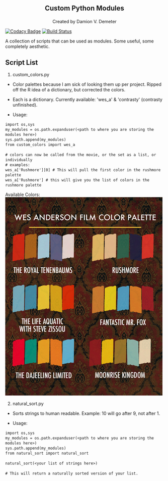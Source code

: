 ## <p align="center">Custom Python Modules</p>   
<p align="center"> Created by Damion V. Demeter</p>   

[![Codacy Badge](https://api.codacy.com/project/badge/Grade/b7521b9839c6464e9f70bb7c5b70d6e0)](https://app.codacy.com/app/iamdamion/my_modules?utm_source=github.com&utm_medium=referral&utm_content=iamdamion/my_modules&utm_campaign=Badge_Grade_Dashboard)
[![Build Status](https://travis-ci.org/iamdamion/my_modules.svg?branch=master)](https://travis-ci.org/iamdamion/my_modules)    

A collection of scripts that can be used as modules. Some useful, some completely aesthetic.

## Script List ##
1. custom_colors.py   

* Color palettes because I am sick of looking them up per project. Ripped off the R idea of a dictionary, but corrected the colors.   
* Each is a dictionary. Currently available: 'wes_a' & 'contrasty' (contrasty unfinished).   

* Usage:   
 ```
 import os,sys
 my_modules = os.path.expanduser(<path to where you are storing the modules here>)
 sys.path.append(my_modules)
 from custom_colors import wes_a

 # colors can now be called from the movie, or the set as a list, or individually
 # examples:
 wes_a['Rushmore'][0] # This will pull the first color in the rushmore palette
 wes_a['Rushmore'] # this will give you the list of colors in the rushmore palette
 ```

Available Colors:     
![](https://github.com/iamdamion/my_modules/blob/master/wes_color_palettes.jpg) 

2. natural_sort.py   
 - Sorts strings to human readable. Example: 10 will go after 9, not after 1.

 * Usage:
 ```
 import os,sys
 my_modules = os.path.expanduser(<path to where you are storing the modules here>)
 sys.path.append(my_modules)
 from natural_sort import natural_sort

 natural_sort(<your list of strings here>)

 # This will return a naturally sorted version of your list. 
 ```   
     

